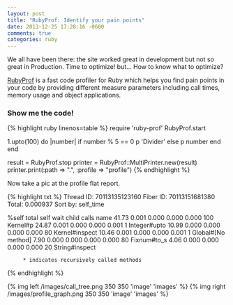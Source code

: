 ```yaml
---
layout: post
title: "RubyProf: Identify your pain points"
date: 2013-12-25 17:28:16 -0600
comments: true
categories: ruby
---
```


We all have been there: the site worked great in development but not so great in Production. Time to optimize! but... How to know what to optimize?

<a href="https://github.com/ruby-prof/ruby-prof" target="_blank">RubyProf</a> is a fast code profiler for Ruby which helps you find pain points in your code by providing different measure parameters including call times, memory usage and object applications.
<!-- more -->

<h3>Show me the code!</h3>
{% highlight ruby linenos=table %}
require 'ruby-prof'
RubyProf.start

1.upto(100) do |number|
  if number % 5 == 0
    p 'Divider'
  else
    p number
  end
end

result = RubyProf.stop
printer = RubyProf::MultiPrinter.new(result)
printer.print(:path => ".", :profile => "profile")
{% endhighlight %}

Now take a pic at the profile flat report.

{% highlight txt %}
Thread ID: 70113135123160
Fiber ID: 70113151681380
Total: 0.000937
Sort by: self_time

 %self      total      self      wait     child     calls  name
 41.73      0.001     0.000     0.000     0.000      100   Kernel#p
 24.87      0.001     0.000     0.000     0.001        1   Integer#upto
 10.99      0.000     0.000     0.000     0.000       80   Kernel#inspect
 10.46      0.001     0.000     0.000     0.001        1   Global#[No method]
 7.90      0.000     0.000     0.000     0.000       80   Fixnum#to_s
 4.06      0.000     0.000     0.000     0.000       20   String#inspect

         * indicates recursively called methods
{% endhighlight %}

{% img left /images/call_tree.png 350 350 'image' 'images' %}
{% img right /images/profile_graph.png 350 350 'image' 'images' %}


